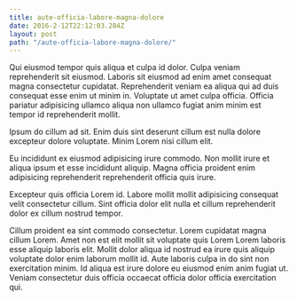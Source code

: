 ```yaml
---
title: aute-officia-labore-magna-dolore
date: 2016-2-12T22:12:03.284Z
layout: post
path: "/aute-officia-labore-magna-dolore/"
---
```


Qui eiusmod tempor quis aliqua et culpa id dolor. Culpa veniam reprehenderit sit eiusmod. Laboris sit eiusmod ad enim amet consequat magna consectetur cupidatat. Reprehenderit veniam ea aliqua qui ad duis consequat esse enim ut minim in. Voluptate ut amet culpa officia. Officia pariatur adipisicing ullamco aliqua non ullamco fugiat anim minim est tempor id reprehenderit mollit.

Ipsum do cillum ad sit. Enim duis sint deserunt cillum est nulla dolore excepteur dolore voluptate. Minim Lorem nisi cillum elit.

Eu incididunt ex eiusmod adipisicing irure commodo. Non mollit irure et aliqua ipsum et esse incididunt aliquip. Magna officia proident enim adipisicing reprehenderit reprehenderit officia quis irure.

Excepteur quis officia Lorem id. Labore mollit mollit adipisicing consequat velit consectetur cillum. Sint officia dolor elit nulla et cillum reprehenderit dolor ex cillum nostrud tempor.

Cillum proident ea sint commodo consectetur. Lorem cupidatat magna cillum Lorem. Amet non est elit mollit sit voluptate quis Lorem Lorem laboris esse aliquip laboris elit. Mollit dolor aliqua id nostrud ea irure quis aliquip voluptate dolor enim laborum mollit id. Aute laboris culpa in do sint non exercitation minim. Id aliqua est irure dolore eu eiusmod enim anim fugiat ut. Veniam consectetur duis officia occaecat officia dolor officia exercitation qui.